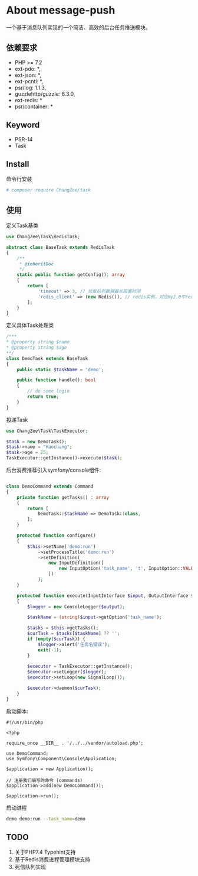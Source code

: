 # About message-push

一个基于消息队列实现的一个简洁、高效的后台任务推送模块。

## 依赖要求
+ PHP >= 7.2
+ ext-pdo: *,
+ ext-json: *,
+ ext-pcntl: *,
+ psr/log: 1.1.3,
+ guzzlehttp/guzzle: 6.3.0,
+ ext-redis: *
+ psr/container: *

## Keyword
+ PSR-14
+ Task

## Install
命令行安装
```bash
# composer require ChangZee/task
```

## 使用
定义Task基类
```php
use ChangZee\Task\RedisTask;

abstract class BaseTask extends RedisTask
{
    /**
     * @inheritDoc
     */
    static public function getConfig(): array
    {
        return [
            'timeout' => 3, // 拉取队列数据最长阻塞时间
            'redis_client' => (new Redis()), // redis实例，对应my2.0中redis配置节点
        ];
    }
}
```
定义具体Task处理类
```php
/***
* @property string $name
* @property string $age 
**/
class DemoTask extends BaseTask
{
    public static $taskName = 'demo';

    public function handle(): bool
    {
        // do some login
        return true;
    }
}
```
投递Task
```php
use ChangZee\Task\TaskExecutor;

$task = new DemoTask();
$task->name = "Haochang";
$task->age = 25;
TaskExecutor::getInstance()->execute($task);
```
后台消费推荐引入symfony/console组件:
```php

class DemoCommand extends Command
{
    private function getTasks() : array
    {
        return [
            DemoTask::$taskName => DemoTask::class,
        ];
    }

    protected function configure()
    {
        $this->setName('demo:run')
            ->setProcessTitle('demo:run')
            ->setDefinition(
                new InputDefinition([
                    new InputOption('task_name', 't', InputOption::VALUE_REQUIRED),
                ])
            );
    }

    protected function execute(InputInterface $input, OutputInterface $output)
    {
        $logger = new ConsoleLogger($output);

        $taskName = (string)$input->getOption('task_name');

        $tasks = $this->getTasks();
        $curTask = $tasks[$taskName] ?? '';
        if (empty($curTask)) {
            $logger->alert('任务名错误');
            exit(-1);
        }
     
        $executor = TaskExecutor::getInstance();
        $executor->setLogger($logger);
        $executor->setLoop(new SignalLoop());

        $executor->daemon($curTask);
    }
}
```
启动脚本:
```
#!/usr/bin/php

<?php

require_once __DIR__ . '/../../vendor/autoload.php';

use DemoCommand;
use Symfony\Component\Console\Application;

$application = new Application();

// 注册我们编写的命令 (commands)
$application->add(new DemoCommand());

$application->run();

```
启动进程
```bash
demo demo:run --task_name=demo
```

## TODO
1. 关于PHP7.4 Typehint支持
2. 基于Redis消费进程管理模块支持
3. 死信队列实现

